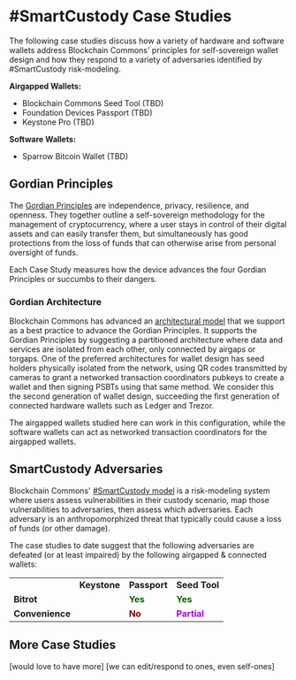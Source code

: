 # #SmartCustody Case Studies

The following case studies discuss how a variety of hardware and software wallets address Blockchain Commons' principles for self-sovereign wallet design and how they respond to a variety of adversaries identified by #SmartCustody risk-modeling.

**Airgapped Wallets:**

* Blockchain Commons Seed Tool (TBD)
* Foundation Devices Passport (TBD)
* Keystone Pro (TBD)

**Software Wallets:**

* Sparrow Bitcoin Wallet (TBD)

## Gordian Principles

The [Gordian Principles](https://github.com/BlockchainCommons/Gordian#gordian-principles) are independence, privacy, resilience, and openness. They together outline a self-sovereign methodology for the management of cryptocurrency, where a user stays in control of their digital assets and can easily transfer them, but simultaneously has good protections from the loss of funds that can otherwise arise from personal oversight of funds. 

Each Case Study measures how the device advances the four Gordian Principles or succumbs to their dangers.

### Gordian Architecture

Blockchain Commons has advanced an [architectural model](https://github.com/BlockchainCommons/Gordian#overview-gordian-architectural-model) that we support as a best practice to advance the Gordian Principles. It supports the Gordian Principles by suggesting a partitioned architecture where data and services are isolated from each other, only connected by airgaps or torgaps. One of the preferred architectures for wallet design has seed holders physically isolated from the network, using QR codes transmitted by cameras to grant a networked transaction coordinators pubkeys to create a wallet and then signing PSBTs using that same method. We consider this the second generation of wallet design, succeeding the first generation of connected hardware wallets such as Ledger and Trezor.

The airgapped wallets studied here can work in this configuration, while the software wallets can act as networked transaction coordinators for the airgapped wallets.

## SmartCustody Adversaries

Blockchain Commons' [#SmartCustody model](https://github.com/BlockchainCommons/SmartCustody/blob/master/README.md) is a risk-modeling system where users assess vulnerabilities in their custody scenario, map those vulnerabilities to adversaries, then assess which adversaries. Each adversary is an anthropomorphized threat that typically could cause a loss of funds (or other damage).

The case studies to date suggest that the following adversaries are defeated (or at least impaired) by the following airgapped & connected wallets:

<table>
  <tr>
    <td></td>
    <td><b>Keystone</b></td>
    <td><b>Passport</b></td>
    <td><b>Seed Tool</b></td>
  </tr>
  <tr>
    <td><b>Bitrot</b></td>
    <td></td>
    <td><b><font color="DarkGreen">Yes</font></b></td>
    <td><b><font color="DarkGreen">Yes</font></b></td>
  </tr>
  <tr>
    <td><b>Convenience</b></td>
    <td></td>
    <td><b><font color="Maroon">No</font></b></td>
    <td><b><font color="Army Green">Partial</font></b></td>
  </tr>    
</table>

## More Case Studies

[would love to have more]
[we can edit/respond to ones, even self-ones]

